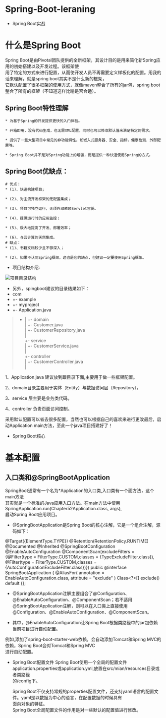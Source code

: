 # Spring-Boot-leraning
* Spring Boot实战

什么是Spring Boot
=================
Spring Boot是由Pivotal团队提供的全新框架，其设计目的是用来简化新Spring应用的初始搭建以及开发过程。该框架使<br>
用了特定的方式来进行配置，从而使开发人员不再需要定义样板化的配置。用我的话来理解，就是spring boot其实不是什么新的框架，<br>
它默认配置了很多框架的使用方式，就像maven整合了所有的jar包，spring boot整合了所有的框架（不知道这样比喻是否合适）。

	
Spring Boot特性理解
-------------------
	* 为基于Spring的开发提供更快的入门体验。
	
	* 开箱即用，没有代码生成，也无需XML配置，同时也可以修改默认值来满足特定的需求。
	
	* 提供了一些大型项目中常见的非功能特性，如嵌入式服务器、安全、指标，健康检测、外部配置等。
	
	* Spring Boot并不是对Spring功能上的增强，而是提供一种快速使用Spring的方式。
	
Spring Boot优缺点：
------------------
	# 优点：
	* (1)、快速构建项目;
	
	* (2)、对主流开发框架的无配置集成；
	
	* (3)、项目可独立运行，无须外部依赖Servlet容器。
	
	* (4)、提供运行时的应用监控；
	
	* (5)、极大地提高了开发、部署效率；
	
	* (6)、与云计算的天然集成。
	# 缺点：
	* (1)、书籍文档较少且不够深入；
	
	* (2)、如果不认同Spring框架，这也是它的缺点，但建议一定要使用Spring框架。

* 项目结构介绍:
    
![项目目录结构](https://github.com/lwx57280/Spring-Boot-leraning/commit/42cff6fa128c702d6906cab5191365dff8d9ba66) 
* 另外，spingboot建议的目录结果如下：
* com
* +- example
* +- myproject
* +- Application.java
>*   |
    +- domain <br>
     |  +- Customer.java <br>
     |  +- CustomerRepository.java <br>
     |  <br>
      +- service <br>
     |  +- CustomerService.java <br>
     | <br>
        +- controller <br>
     |  +- CustomerController.java <br>
     | <br>
   
  1、Application.java 建议放到跟目录下面,主要用于做一些框架配置。
  
  2、domain目录主要用于实体（Entity）与数据访问层（Repository）。
  
  3、service 层主要是业务类代码。
  
  4、controller 负责页面访问控制。
  
 采用默认配置可以省去很多配置，当然也可以根据自己的喜欢来进行更改最后，启动Application main方法，至此一个java项目搭建好了！
* Spring Boot核心

基本配置
=======

## 入口类和@SpringBootApplication
SpringBoot通常有一个名为*Application的入口类,入口类有一个面方法，这个main方法<br>
其实就是一个标准的Java应用入口方法。在main方法中使用SpringApplication.run(Chapter52Application.class, args), <br>
启动Spring Boot应用项目。

* @SpringBootApplication是Spring Boot的核心注解，它是一个组合注解，源码如下：

@Target({ElementType.TYPE})
@Retention(RetentionPolicy.RUNTIME)
@Documented
@Inherited
@SpringBootConfiguration
@EnableAutoConfiguration
@ComponentScan(excludeFilters = {@Filter(type = FilterType.CUSTOM,classes = {TypeExcludeFilter.class}), <br>
@Filter(type = FilterType.CUSTOM,classes = {AutoConfigurationExcludeFilter.class})})
public @interface SpringBootApplication {
    @AliasFor(
        annotation = EnableAutoConfiguration.class,
        attribute = "exclude"
    )
    Class<?>[] exclude() default {};
  
 * @SpringBootApplication注解主要组合了@Configuration、@EnableAutoConfiguration、@ComponentScan；若不适用<br>
 @SpringBootApplication注解，则可以在入口类上直接使用@Configuration、@EnableAutoConfiguration、@ComponentScan。
 
 * 其中，@EnableAutoConfiguration让Spring Boot根据类路径中的jar包依赖当前项目进行自动配置。<br>
 
 例如,添加了spring-boot-starter-web依赖，会自动添加Tomcat和Spring MVC的依赖，Spring Boot会对Tomcat和Spring MVC<br>
 进行自动配置。
 
 
* Spring Boot配置文件
    Spring Boot使用一个全局的配置文件application.properties或application.yml,放置在src/mian/resources目录或者类路径<br>
    的/config下。
    
    Spring Boot不仅支持常规的properties配置文件，还支持yaml语言的配置文件。yaml是以数据为中心的语言，在配置数据的时候具有<br>
    面向对象的特征。<br>
    Spring Boot全局配置文件的作用是对一些默认的配置值进行修改。
